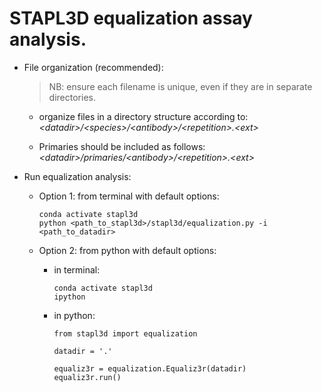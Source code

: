 # STAPL3D equalization assay analysis.

- File organization (recommended):

  > NB: ensure each filename is unique, even if they are in separate directories.

  - organize files in a directory structure according to:
    *\<datadir\>/\<species\>/\<antibody\>/\<repetition\>.\<ext\>*

  - Primaries should be included as follows:
    *\<datadir\>/primaries/\<antibody\>/\<repetition\>.\<ext\>*

- Run equalization analysis:

  - Option 1: from terminal with default options:

    ```
    conda activate stapl3d
    python <path_to_stapl3d>/stapl3d/equalization.py -i <path_to_datadir>
    ```

  - Option 2: from python with default options:

    - in terminal:
      ```
      conda activate stapl3d
      ipython
      ```
    - in python:
      ```
      from stapl3d import equalization

      datadir = '.'

      equaliz3r = equalization.Equaliz3r(datadir)
      equaliz3r.run()
      ```
